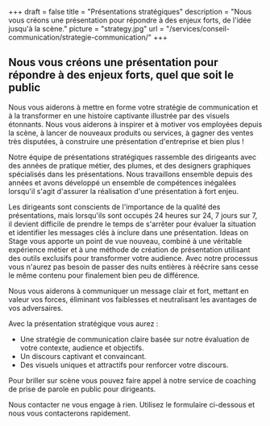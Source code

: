 +++
draft 			= false
title 			= "Présentations stratégiques"
description		= "Nous vous créons une présentation pour répondre à des enjeux forts, de l'idée jusqu'à la scène."
picture			= "strategy.jpg"
url		 		= "/services/conseil-communication/strategie-communication/"
+++

## Nous vous créons une présentation pour répondre à des enjeux forts, quel que soit le public

Nous vous aiderons à mettre en forme votre stratégie de communication et à la transformer en une histoire captivante illustrée par des visuels étonnants. Nous vous aiderons à inspirer et à motiver vos employées depuis la scène, à lancer de nouveaux produits ou services, à gagner des ventes très disputées, à construire une présentation d'entreprise et bien plus !

Notre équipe de présentations stratégiques rassemble des dirigeants avec des années de pratique métier, des plumes, et des designers graphiques spécialisés dans les présentations. Nous travaillons ensemble depuis des années et avons développé un ensemble de compétences inégalées lorsqu'il s'agit d'assurer la réalisation d'une présentation à fort enjeu. 

Les dirigeants sont conscients de l'importance de la qualité des présentations, mais lorsqu'ils sont occupés 24 heures sur 24, 7 jours sur 7, il devient difficile de prendre le temps de s'arrêter pour évaluer la situation et identifier les messages clés à inclure dans une présentation. Ideas on Stage vous apporte un point de vue nouveau, combiné à une véritable expérience métier et à une méthode de création de présentation utilisant des outils exclusifs pour transformer votre audience. Avec notre processus vous n'aurez pas besoin de passer des nuits entières à réécrire sans cesse le même contenu pour finalement bien peu de différence.

Nous vous aiderons à communiquer un message clair et fort, mettant en valeur vos forces, éliminant vos faiblesses et neutralisant les avantages de vos adversaires.

Avec la présentation stratégique vous aurez :

* Une stratégie de communication claire basée sur notre évaluation de votre contexte, audience et objectifs.
* Un discours captivant et convaincant.
* Des visuels uniques et attractifs pour renforcer votre discours. 

Pour briller sur scène vous pouvez faire appel à notre service de coaching de prise de parole en public pour dirigeants. 

Nous contacter ne vous engage à rien. Utilisez le formulaire ci-dessous et nous vous contacterons rapidement.


[pic1]: strategy.jpg